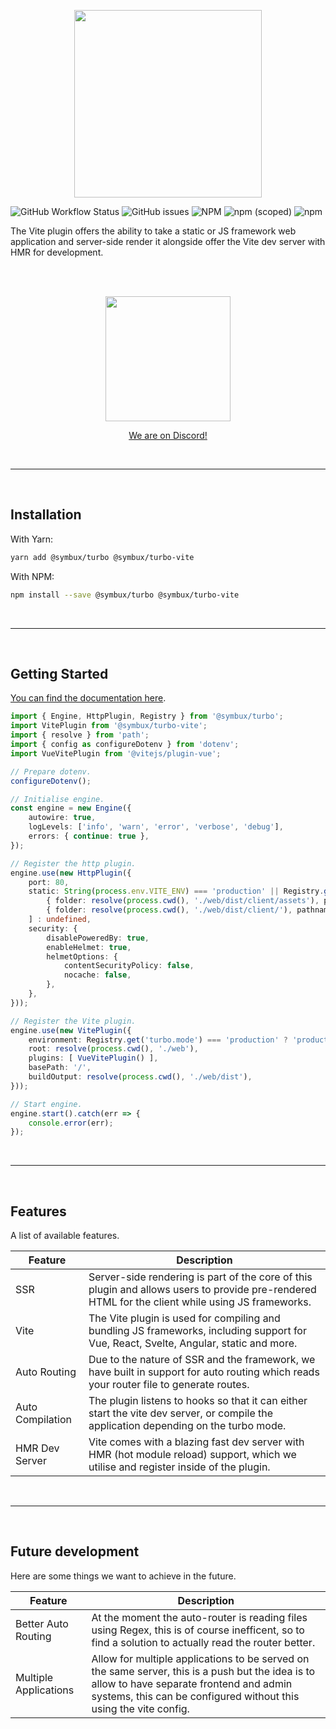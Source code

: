 <p align="center">
	<a href="#">
		<img width="300" src="https://raw.githubusercontent.com/Symbux/Turbo-Vite/master/logo.svg">
	</a>
</p>

![GitHub Workflow Status](https://img.shields.io/github/workflow/status/Symbux/Turbo-Vite/Build)
![GitHub issues](https://img.shields.io/github/issues/Symbux/Turbo-Vite)
![NPM](https://img.shields.io/npm/l/@symbux/turbo-vite)
![npm (scoped)](https://img.shields.io/npm/v/@symbux/turbo-vite)
![npm](https://img.shields.io/npm/dw/@symbux/turbo-vite)


The Vite plugin offers the ability to take a static or JS framework web application and server-side render it alongside offer the Vite dev server with HMR for development.

<br>
<br>

<p align="center">
	<a href="https://discord.gg/3YuNTEMJey" target="_blank">
		<img width="200" src="https://discord.com/assets/cb48d2a8d4991281d7a6a95d2f58195e.svg">
		<p align="center">We are on Discord!</p>
	</a>
</p>

<br>

---

<br>

## Installation

With Yarn:
```bash
yarn add @symbux/turbo @symbux/turbo-vite
```

With NPM:
```bash
npm install --save @symbux/turbo @symbux/turbo-vite
```

<br>

---

<br>

## Getting Started

[You can find the documentation here](https://github.com/Symbux/Turbo-Vite/wiki).

```typescript
import { Engine, HttpPlugin, Registry } from '@symbux/turbo';
import VitePlugin from '@symbux/turbo-vite';
import { resolve } from 'path';
import { config as configureDotenv } from 'dotenv';
import VueVitePlugin from '@vitejs/plugin-vue';

// Prepare dotenv.
configureDotenv();

// Initialise engine.
const engine = new Engine({
	autowire: true,
	logLevels: ['info', 'warn', 'error', 'verbose', 'debug'],
	errors: { continue: true },
});

// Register the http plugin.
engine.use(new HttpPlugin({
	port: 80,
	static: String(process.env.VITE_ENV) === 'production' || Registry.get('turbo.mode') === 'production' ? [
		{ folder: resolve(process.cwd(), './web/dist/client/assets'), pathname: '/assets' },
		{ folder: resolve(process.cwd(), './web/dist/client/'), pathname: '/' },
	] : undefined,
	security: {
		disablePoweredBy: true,
		enableHelmet: true,
		helmetOptions: {
			contentSecurityPolicy: false,
			nocache: false,
		},
	},
}));

// Register the Vite plugin.
engine.use(new VitePlugin({
	environment: Registry.get('turbo.mode') === 'production' ? 'production' : 'development',
	root: resolve(process.cwd(), './web'),
	plugins: [ VueVitePlugin() ],
	basePath: '/',
	buildOutput: resolve(process.cwd(), './web/dist'),
}));

// Start engine.
engine.start().catch(err => {
	console.error(err);
});
```

<br>

---

<br>

## Features

A list of available features.

| Feature | Description |
| - | - |
| SSR | Server-side rendering is part of the core of this plugin and allows users to provide pre-rendered HTML for the client while using JS frameworks. |
| Vite | The Vite plugin is used for compiling and bundling JS frameworks, including support for Vue, React, Svelte, Angular, static and more. |
| Auto Routing | Due to the nature of SSR and the framework, we have built in support for auto routing which reads your router file to generate routes. |
| Auto Compilation | The plugin listens to hooks so that it can either start the vite dev server, or compile the application depending on the turbo mode. |
| HMR Dev Server | Vite comes with a blazing fast dev server with HMR (hot module reload) support, which we utilise and register inside of the plugin. |

<br>

---

<br>

## Future development

Here are some things we want to achieve in the future.

| Feature | Description |
| - | - |
| Better Auto Routing | At the moment the auto-router is reading files using Regex, this is of course inefficent, so to find a solution to actually read the router better. |
| Multiple Applications | Allow for multiple applications to be served on the same server, this is a push but the idea is to allow to have separate frontend and admin systems, this can be configured without this using the vite config. |
